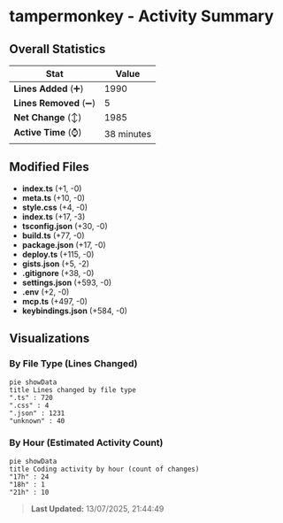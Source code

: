 # tampermonkey - Activity Summary 

## Overall Statistics

| Stat                   | Value                                                             |
| ---------------------- | ----------------------------------------------------------------- |
| **Lines Added** (➕)   | 1990                                          |
| **Lines Removed** (➖) | 5                                        |
| **Net Change** (↕)    | 1985                |
| **Active Time** (⌚)   | 38 minutes |


## Modified Files
- **index.ts** (+1, -0)
- **meta.ts** (+10, -0)
- **style.css** (+4, -0)
- **index.ts** (+17, -3)
- **tsconfig.json** (+30, -0)
- **build.ts** (+77, -0)
- **package.json** (+17, -0)
- **deploy.ts** (+115, -0)
- **gists.json** (+5, -2)
- **.gitignore** (+38, -0)
- **settings.json** (+593, -0)
- **.env** (+2, -0)
- **mcp.ts** (+497, -0)
- **keybindings.json** (+584, -0)

## Visualizations

### By File Type (Lines Changed)

```mermaid
pie showData
title Lines changed by file type
".ts" : 720
".css" : 4
".json" : 1231
"unknown" : 40
```

### By Hour (Estimated Activity Count)

```mermaid
pie showData
title Coding activity by hour (count of changes)
"17h" : 24
"18h" : 1
"21h" : 10
```


> **Last Updated:** 13/07/2025, 21:44:49